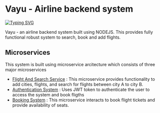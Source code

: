 # Vayu - Airline backend system
<a href="https://git.io/typing-svg"><img src="https://readme-typing-svg.demolab.com?font=&pause=1000&center=true&width=435&lines=VAYU+-+Add%2C+Search+and+Book+Fights" alt="Typing SVG" /></a>

Vayu - an airline backend system built using NODEJS. This provides fully functional robust system to search, book and add flights.

## Microservices
This system is built using microservice arcitecture which consists of three major microservices
- [Flight And Search Service](https://github.com/futoid/flightAndSearch) : This microservice provides functionality to add cities, flights, and search for flights between city A to city B.
- [Authentication System](https://github.com/futoid/authService) : Uses JWT token to authenticate the user to access the system and book fligths
- [Booking System](https://github.com/futoid/bookingService) : This microservice interacts to book flight tickets and provide availability of seats.
